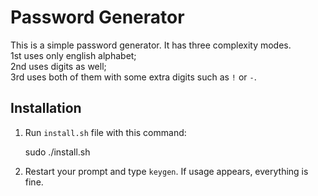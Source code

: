 # Password Generator
This is a simple password generator. It has three complexity modes.  
1st uses only english alphabet;  
2nd uses digits as well;  
3rd uses both of them with some extra digits such as `!` or `-`.
## Installation
1) Run `install.sh` file with this command:
    
    sudo ./install.sh

2) Restart your prompt and type `keygen`. If usage appears, everything is fine.

